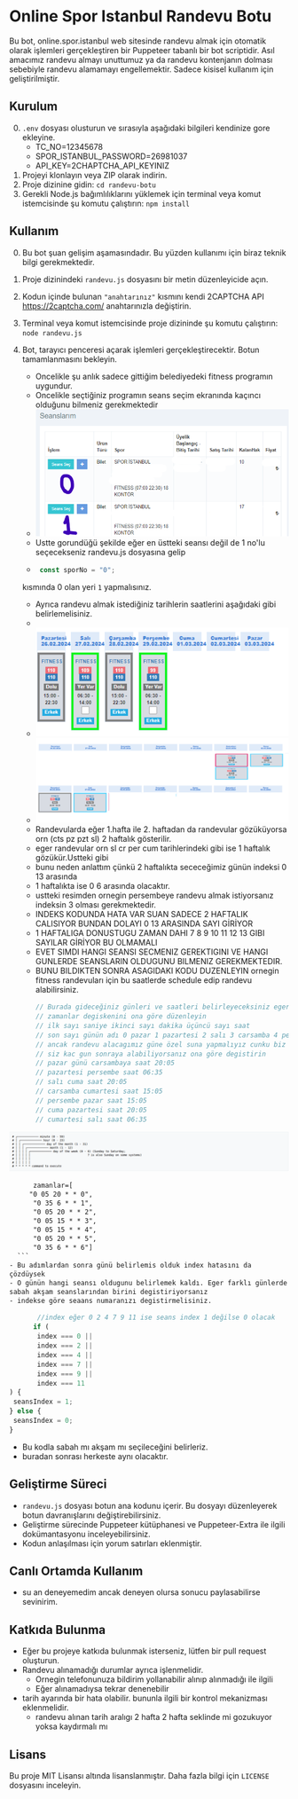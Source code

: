 # Online Spor Istanbul Randevu Botu

Bu bot, online.spor.istanbul web sitesinde randevu almak için otomatik olarak işlemleri gerçekleştiren bir Puppeteer tabanlı bir bot scriptidir.
Asıl amacımız randevu almayı unuttumuz ya da randevu kontenjanın dolması sebebiyle randevu alamamayı engellemektir.
Sadece kisisel kullanım için geliştirilmiştir.
## Kurulum
0. `.env` dosyası olusturun ve sırasıyla aşağıdaki bilgileri kendinize gore ekleyine.
   - TC_NO=12345678
   - SPOR_ISTANBUL_PASSWORD=26981037
   - API_KEY=2CHAPTCHA_API_KEYINIZ
1. Projeyi klonlayın veya ZIP olarak indirin.
2. Proje dizinine gidin: `cd randevu-botu`
3. Gerekli Node.js bağımlılıklarını yüklemek için terminal veya komut istemcisinde şu komutu çalıştırın: `npm install`

## Kullanım

0. Bu bot şuan gelişim aşamasındadır. Bu yüzden kullanımı için biraz teknik bilgi gerekmektedir.
1. Proje dizinindeki `randevu.js` dosyasını bir metin düzenleyicide açın.
2. Kodun içinde bulunan `"anahtarınız"` kısmını kendi 2CAPTCHA API https://2captcha.com/ anahtarınızla değiştirin.
3. Terminal veya komut istemcisinde proje dizininde şu komutu çalıştırın: `node randevu.js`
4. Bot, tarayıcı penceresi açarak işlemleri gerçekleştirecektir. Botun tamamlanmasını bekleyin.

   - Oncelikle şu anlık sadece gittiğim belediyedeki fitness programın uygundur.
   - Oncelikle seçtiğiniz programın seans seçim ekranında kaçıncı olduğunu bilmeniz gerekmektedir
   - ![image-1](images/image-1.png)
   - Ustte gorundüğü şekilde eğer en üstteki seansı değil de 1 no'lu seçecekseniz randevu.js dosyasına gelip
   - ```javascript
      const sporNo = "0";
     ```
    kısmında 0 olan yeri ``1`` yapmalısınız. 
    - Ayrıca randevu almak istediğiniz tarihlerin saatlerini aşağıdaki gibi belirlemelisiniz.
    - 
   - ![image-4](images/image-4.png)
   - ![alt text](images/image5.png)
    - Randevularda eğer 1.hafta ile 2. haftadan da randevular gözüküyorsa  orn (cts pz pzt sl) 2 haftalık gösterilir.
    - eger randevular orn sl cr per cum tarihlerindeki gibi ise 1 haftalık gözükür.Ustteki gibi
    - bunu neden anlattım çünkü 2 haftalıkta sececeğimiz günün indeksi 0 13 arasında 
    - 1 haftalıkta ise 0 6 arasında olacaktır.
    - ustteki resimden ornegin persembeye randevu almak istiyorsanız indeksin 3 olması gerekmektedir.
    - INDEKS KODUNDA HATA VAR SUAN SADECE 2 HAFTALIK CALISIYOR BUNDAN DOLAYI 0 13 ARASINDA SAYI GİRİYOR
    - 1 HAFTALIGA DONUSTUGU ZAMAN DAHI 7 8 9 10 11 12 13 GIBI SAYILAR GİRİYOR BU OLMAMALI
    - EVET SIMDI HANGI SEANSI SECMENIZ GEREKTIGINI VE HANGI GUNLERDE SEANSLARIN OLDUGUNU BILMENIZ GEREKMEKTEDIR.
    - BUNU BILDIKTEN SONRA ASAGIDAKI KODU DUZENLEYIN ornegin 
      fitness randevuları için bu saatlerde schedule edip randevu alabilirsiniz.
      ```javascript
      // Burada gideceğiniz günleri ve saatleri belirleyeceksiniz eger haftada bir kez gidecekseniz 
      // zamanlar degiskenini ona göre düzenleyin
      // ilk sayı saniye ikinci sayı dakika üçüncü sayı saat 
      // son sayı günün adı 0 pazar 1 pazartesi 2 salı 3 carsamba 4 persembe 5 cuma 6 cumartesi
      // ancak randevu alacagımız güne özel suna yapmalıyız cunku biz 3 gun sonraya olan randevuyu alıyoruz.
      // siz kac gun sonraya alabiliyorsanız ona göre degistirin
      // pazar günü carsambaya saat 20:05
      // pazartesi persembe saat 06:35
      // salı cuma saat 20:05
      // carsamba cumartesi saat 15:05
      // persembe pazar saat 15:05
      // cuma pazartesi saat 20:05
      // cumartesi salı saat 06:35
![alt text](/images/image.png)

          zamanlar=[
         "0 05 20 * * 0",
          "0 35 6 * * 1",
          "0 05 20 * * 2",
          "0 05 15 * * 3",
          "0 05 15 * * 4",
          "0 05 20 * * 5",
          "0 35 6 * * 6"]
      ```
    - Bu adımlardan sonra günü belirlemis olduk index hatasını da çözdüysek 
    - O günün hangi seansı oldugunu belirlemek kaldı. Eger farklı günlerde sabah akşam seanslarından birini degistiriyorsanız
    - indekse göre seaans numaranızı degistirmelisiniz.
   ```javascript
          //index eğer 0 2 4 7 9 11 ise seans index 1 değilse 0 olacak
         if (
          index === 0 ||
          index === 2 ||
          index === 4 ||
          index === 7 ||
          index === 9 ||
          index === 11
  ) {
    seansIndex = 1;
  } else {
    seansIndex = 0;
  }
   ```
- Bu kodla sabah mı akşam mı seçileceğini belirleriz.
- buradan sonrası herkeste aynı olacaktır.

  


## Geliştirme Süreci

- `randevu.js` dosyası botun ana kodunu içerir. Bu dosyayı düzenleyerek botun davranışlarını değiştirebilirsiniz.
- Geliştirme sürecinde Puppeteer kütüphanesi ve Puppeteer-Extra ile ilgili dokümantasyonu inceleyebilirsiniz.
- Kodun anlaşılması için yorum satırları eklenmiştir.

## Canlı Ortamda Kullanım
- su an deneyemedim ancak deneyen olursa sonucu paylasabilirse sevinirim. 

## Katkıda Bulunma

- Eğer bu projeye katkıda bulunmak isterseniz, lütfen bir pull request oluşturun.
- Randevu alınamadığı durumlar ayrıca işlenmelidir.
  - Ornegin telefonunuza bildirim yollanabilir alınıp alınmadığı ile ilgili
  - Eğer alınamadıysa tekrar denenebilir
- tarih ayarında bir hata olabilir. bununla ilgili bir kontrol mekanizması eklenmelidir.
  - randevu alınan tarih aralıgı 2 hafta 2 hafta seklinde mi gozukuyor yoksa kaydırmalı mı 
## Lisans

Bu proje MIT Lisansı altında lisanslanmıştır. Daha fazla bilgi için `LICENSE` dosyasını inceleyin.
